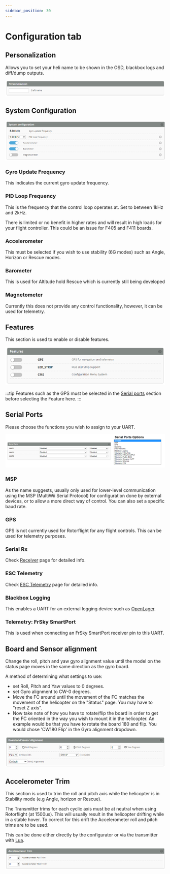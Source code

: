 ```yaml
---
sidebar_position: 30
---
```

# Configuration tab

## Personalization
Allows you to set your heli name to be shown in the OSD, blackbox logs and diff/dump outputs.

![Configuration Tab](./img/config-prsnl.png)

## System Configuration

![Configuration Tab](./img/config-sys-conf.png)

### Gyro Update Frequency

This indicates the current gyro update frequency.

### PID Loop Frequency
This is the frequency that the control loop operates at. Set to between 1kHz and 2kHz. 

There is limited or no benefit in higher rates and will result in high loads for your flight controller. This could be an issue for F405 and F411 boards.  

### Accelerometer
This must be selected if you wish to use stability (6G modes) such as Angle, Horizon or Rescue modes. 

### Barometer
This is used for Altitude hold Rescue which is currently still being developed

### Magnetometer
Currently this does not provide any control functionality, however, it can be used for telemetry. 

## Features
This section is used to enable or disable features.

![Configuration Tab](./img/config-features.png)

:::tip
Features such as the GPS must be selected in the [Serial ports](#serial-ports) section before selecting the Feature here. 
:::

## Serial Ports
Please choose the functions you wish to assign to your UART. 

![Configuration Tab](./img/config-serial.png)

### MSP

As the name suggests, usually only used for lower-level communication using the MSP (MultiWii Serial Protocol) for configuration done by external devices, or to allow a more direct way of control. 
You can also set a specific baud rate.

### GPS
GPS is not currently used for Rotorflight for any flight controls. This can be used for telemetry purposes.

### Serial Rx
Check [Receiver](./Receiver) page for detailed info. 

### ESC Telemetry
Check [ESC Telemetry](./ESC-Telemetry) page for detailed info. 

### Blackbox Logging
This enables a UART for an external logging device such as [OpenLager](./Blackbox#openlager).

### Telemetry: FrSky SmartPort
This is used when connecting an FrSky SmartPort receiver pin to this UART.

## Board and Sensor alignment

Change the roll, pitch and yaw gyro alignment value until the model on the status page moves in the same direction as the gyro board.

A method of determining what settings to use: 
* set Roll, Pitch and Yaw values to 0 degrees.  
* set Gyro alignment to CW-0 degrees.  
* Move the FC around until the movement of the FC matches the movement of the helicopter on the "Status" page. You may have to "reset Z axis".  
* Now take note of how you have to rotate/flip the board in order to get the FC oriented in the way you wish to mount it in the helicopter. An example would be that you have to rotate the board 180 and flip. You would chose 'CW180 Flip' in the Gyro alignment dropdown.    

![Configuration Tab](./img/config-sens-align.png)

## Accelerometer Trim
This section is used to trim the roll and pitch axis while the helicopter is in Stability mode (e.g Angle, horizon or Rescue). 

The Transmitter trims for each cyclic axis must be at neutral when using Rotorflight (at 1500us). This will usually result in the helicopter drifting while in a stable hover. To correct for this drift the Accelerometer roll and pitch trims are to be used. 

This can be done either directly by the configurator or via the transmitter with [Lua](../Tutorial-Setup/Using-Stability-Modes-Example.md).

![Configuration Tab](./img/config-accel-trim.png)
